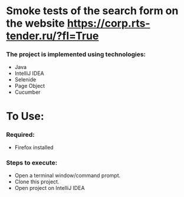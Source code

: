 # Smoke tests of the search form on the website https://corp.rts-tender.ru/?fl=True

### The project is implemented using technologies: 
* Java 
* IntelliJ IDEA
* Selenide 
* Page Object
* Cucumber 

# To Use:

### Required: 

* Firefox installed

### Steps to execute:
* Open a terminal window/command prompt.
* Clone this project.
* Open project on IntelliJ IDEA 
